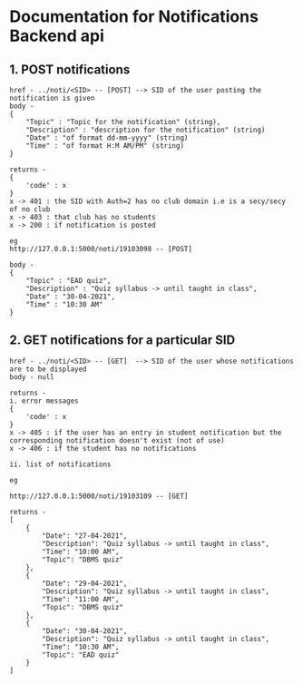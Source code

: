 # Documentation for Notifications Backend api


## 1. POST notifications 

    href - ../noti/<SID> -- [POST] --> SID of the user posting the notification is given
    body - 
    {
        "Topic" : "Topic for the notification" (string),
        "Description" : "description for the notification" (string)
        "Date" : "of format dd-mm-yyyy" (string)
        "Time" : "of format H:M AM/PM" (string)
    }

    returns - 
    {
        'code' : x
    }
    x -> 401 : the SID with Auth=2 has no club domain i.e is a secy/secy of no club
    x -> 403 : that club has no students 
    x -> 200 : if notification is posted 

    eg
    http://127.0.0.1:5000/noti/19103098 -- [POST]

    body - 
    {
        "Topic" : "EAD quiz",
        "Description" : "Quiz syllabus -> until taught in class",
        "Date" : "30-04-2021",
        "Time" : "10:30 AM"
    }


## 2. GET notifications for a particular SID

    href - ../noti/<SID> -- [GET]  --> SID of the user whose notifications are to be displayed
    body - null

    returns - 
    i. error messages
    {
        'code' : x
    }
    x -> 405 : if the user has an entry in student notification but the corresponding notification doesn't exist (not of use)
    x -> 406 : if the student has no notifications 

    ii. list of notifications

    eg 
    
    http://127.0.0.1:5000/noti/19103109 -- [GET]

    returns - 
    [
        {
            "Date": "27-04-2021",
            "Description": "Quiz syllabus -> until taught in class",
            "Time": "10:00 AM",
            "Topic": "DBMS quiz"
        },
        {
            "Date": "29-04-2021",
            "Description": "Quiz syllabus -> until taught in class",
            "Time": "11:00 AM",
            "Topic": "DBMS quiz"
        },
        {
            "Date": "30-04-2021",
            "Description": "Quiz syllabus -> until taught in class",
            "Time": "10:30 AM",
            "Topic": "EAD quiz"
        }
    ]